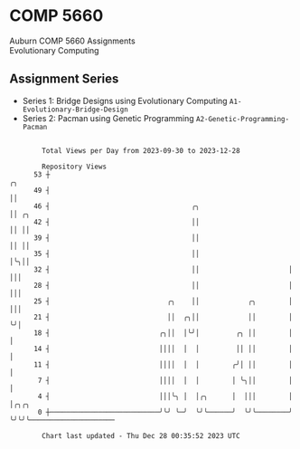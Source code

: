 # COMP 5660
Auburn COMP 5660 Assignments  
Evolutionary Computing

## Assignment Series
- Series 1: Bridge Designs using Evolutionary Computing `A1-Evolutionary-Bridge-Design`
- Series 2: Pacman using Genetic Programming `A2-Genetic-Programming-Pacman`

```

        Total Views per Day from 2023-09-30 to 2023-12-28

        Repository Views
      53 ┼                                                           ╭╮
      49 ┤                                                           ││
      46 ┤                                   ╭╮                      ││ ╭╮
      42 ┤                                   ││                      ││ ││
      39 ┤                                   ││                      ││ ││
      35 ┤                                   ││                      │╰╮││
      32 ┤                                   ││                      │ │││
      28 ┤                                   ││                      │ │││
      25 ┤                             ╭╮    ││            ╭╮        │ │││
      21 ┤                             ││  ╭╮││            ││        │ ╰╯│
      18 ┤                           ╭╮││  │╰╯│         ╭╮ ││        │   │
      14 ┤                           ││││  │  │         ││ ││        │   │
      11 ┤                           ││││  │  │        ╭╯│ ││        │   │
       7 ┤                           ││││  │  │        │ ╰╮││        │   │
       4 ┤                           │││╰╮ │  │╭╮      │  │││        │   │╭╮╭╮
       0 ┼───────────────────────────╯╰╯ ╰─╯  ╰╯╰──────╯  ╰╯╰────────╯   ╰╯╰╯╰─────────────────────

        Chart last updated - Thu Dec 28 00:35:52 2023 UTC
        
```
